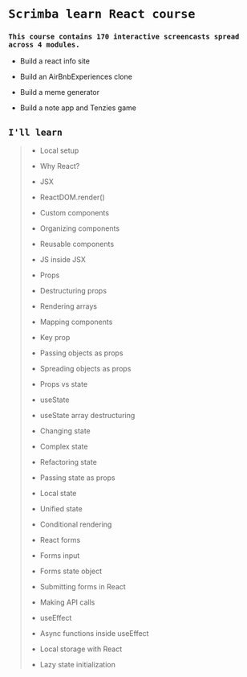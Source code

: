 # `Scrimba learn React course`

### `This course contains 170 interactive screencasts spread across 4 modules.`

- Build a react info site

- Build an AirBnbExperiences clone

- Build a meme generator

- Build a note app and Tenzies game

## `I'll learn `

> - Local setup
>
> - Why React?
>
> - JSX
>
> - ReactDOM.render()
>
> - Custom components
>
> - Organizing components
>
> - Reusable components
>
> - JS inside JSX
>
> - Props
>
> - Destructuring props
>
> - Rendering arrays
>
> - Mapping components
>
> - Key prop
>
> - Passing objects as props
>
> - Spreading objects as props
>
> - Props vs state
>
> - useState
>
> - useState array destructuring
>
> - Changing state
>
> - Complex state
>
> - Refactoring state
>
> - Passing state as props
>
> - Local state
>
> - Unified state
>
> - Conditional rendering
>
> - React forms
>
> - Forms input
>
> - Forms state object
>
> - Submitting forms in React
>
> - Making API calls
>
> - useEffect
>
> - Async functions inside useEffect
>
> - Local storage with React
>
> - Lazy state initialization
